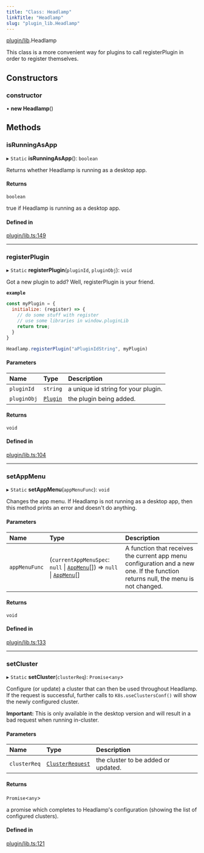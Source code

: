 ```yaml
---
title: "Class: Headlamp"
linkTitle: "Headlamp"
slug: "plugin_lib.Headlamp"
---
```


[plugin/lib](../modules/plugin_lib.md).Headlamp

This class is a more convenient way for plugins to call registerPlugin in
order to register themselves.

## Constructors

### constructor

• **new Headlamp**()

## Methods

### isRunningAsApp

▸ `Static` **isRunningAsApp**(): `boolean`

Returns whether Headlamp is running as a desktop app.

#### Returns

`boolean`

true if Headlamp is running as a desktop app.

#### Defined in

[plugin/lib.ts:149](https://github.com/kinvolk/headlamp/blob/16fcc2a7/frontend/src/plugin/lib.ts#L149)

___

### registerPlugin

▸ `Static` **registerPlugin**(`pluginId`, `pluginObj`): `void`

Got a new plugin to add? Well, registerPlugin is your friend.

**`example`**

```javascript
const myPlugin = {
  initialize: (register) => {
    // do some stuff with register
    // use some libraries in window.pluginLib
    return true;
  }
}

Headlamp.registerPlugin("aPluginIdString", myPlugin)
```

#### Parameters

| Name | Type | Description |
| :------ | :------ | :------ |
| `pluginId` | `string` | a unique id string for your plugin. |
| `pluginObj` | [`Plugin`](plugin_lib.Plugin.md) | the plugin being added. |

#### Returns

`void`

#### Defined in

[plugin/lib.ts:104](https://github.com/kinvolk/headlamp/blob/16fcc2a7/frontend/src/plugin/lib.ts#L104)

___

### setAppMenu

▸ `Static` **setAppMenu**(`appMenuFunc`): `void`

Changes the app menu.
If Headlamp is not running as a desktop app, then this method prints an error and doesn't do anything.

#### Parameters

| Name | Type | Description |
| :------ | :------ | :------ |
| `appMenuFunc` | (`currentAppMenuSpec`: ``null`` \| [`AppMenu`](../interfaces/plugin_lib.AppMenu.md)[]) => ``null`` \| [`AppMenu`](../interfaces/plugin_lib.AppMenu.md)[] | A function that receives the current app menu configuration and a new one. If the function returns null, the menu is not changed. |

#### Returns

`void`

#### Defined in

[plugin/lib.ts:133](https://github.com/kinvolk/headlamp/blob/16fcc2a7/frontend/src/plugin/lib.ts#L133)

___

### setCluster

▸ `Static` **setCluster**(`clusterReq`): `Promise`<`any`\>

Configure (or update) a cluster that can then be used throughout Headlamp.
If the request is successful, further calls to `K8s.useClustersConf()`
will show the newly configured cluster.

**Important:** This is only available in the desktop version and will result in a
bad request when running in-cluster.

#### Parameters

| Name | Type | Description |
| :------ | :------ | :------ |
| `clusterReq` | [`ClusterRequest`](../interfaces/lib_k8s_apiProxy.ClusterRequest.md) | the cluster to be added or updated. |

#### Returns

`Promise`<`any`\>

a promise which completes to Headlamp's configuration (showing the list of configured clusters).

#### Defined in

[plugin/lib.ts:121](https://github.com/kinvolk/headlamp/blob/16fcc2a7/frontend/src/plugin/lib.ts#L121)
